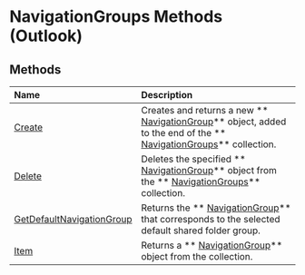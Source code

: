 
# NavigationGroups Methods (Outlook)

## Methods



|**Name**|**Description**|
|:-----|:-----|
| [Create](5f2bdcfc-4748-4170-7214-bcadc9e3dc36.md)|Creates and returns a new  ** [NavigationGroup](a96eb2b1-af1f-71b2-6a0b-dcb5078beb1f.md)** object, added to the end of the ** [NavigationGroups](07206203-36a9-7467-3a89-24fa2a7c2b1f.md)** collection.|
| [Delete](b5bb08c4-9cf1-4ed7-9522-0096f1016e5b.md)|Deletes the specified  ** [NavigationGroup](a96eb2b1-af1f-71b2-6a0b-dcb5078beb1f.md)** object from the ** [NavigationGroups](07206203-36a9-7467-3a89-24fa2a7c2b1f.md)** collection.|
| [GetDefaultNavigationGroup](accdd554-1aa1-b254-7489-67673b889757.md)|Returns the  ** [NavigationGroup](a96eb2b1-af1f-71b2-6a0b-dcb5078beb1f.md)** that corresponds to the selected default shared folder group.|
| [Item](a6521179-fa65-b5af-629a-458a852a29b4.md)|Returns a  ** [NavigationGroup](a96eb2b1-af1f-71b2-6a0b-dcb5078beb1f.md)** object from the collection.|
